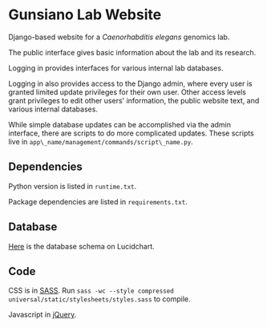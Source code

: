 # Gunsiano Lab Website

Django-based website for a _Caenorhabditis elegans_ genomics lab.

The public interface gives basic information about the lab and its research.

Logging in provides interfaces for various internal lab databases.

Logging in also provides access to the Django admin, where every user 
is granted limited update privileges for their own user.
Other access levels grant privileges to edit other users' information,
the public website text, and various internal databases.

While simple database updates can be accomplished via the admin interface,
there are scripts to do more complicated updates.
These scripts live in `app\_name/management/commands/script\_name.py`.

## Dependencies

Python version is listed in `runtime.txt`.

Package dependencies are listed in `requirements.txt`.

## Database

[Here](https://www.lucidchart.com/documents/view/492c-0ebc-51d33178-9110-78400a001d4e)
is the database schema on Lucidchart.

## Code

CSS is in [SASS](http://sass-lang.com/). Run
`sass -wc --style compressed universal/static/stylesheets/styles.sass`
to compile.

Javascript in [jQuery](http://jquery.com/).
